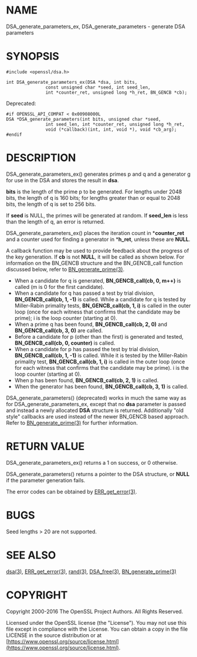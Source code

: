 # NAME

DSA\_generate\_parameters\_ex, DSA\_generate\_parameters - generate DSA parameters

# SYNOPSIS

    #include <openssl/dsa.h>

    int DSA_generate_parameters_ex(DSA *dsa, int bits,
                   const unsigned char *seed, int seed_len,
                   int *counter_ret, unsigned long *h_ret, BN_GENCB *cb);

Deprecated:

    #if OPENSSL_API_COMPAT < 0x00908000L
    DSA *DSA_generate_parameters(int bits, unsigned char *seed,
                   int seed_len, int *counter_ret, unsigned long *h_ret,
                   void (*callback)(int, int, void *), void *cb_arg);
    #endif

# DESCRIPTION

DSA\_generate\_parameters\_ex() generates primes p and q and a generator g
for use in the DSA and stores the result in **dsa**.

**bits** is the length of the prime p to be generated.
For lengths under 2048 bits, the length of q is 160 bits; for lengths
greater than or equal to 2048 bits, the length of q is set to 256 bits.

If **seed** is NULL, the primes will be generated at random.
If **seed\_len** is less than the length of q, an error is returned.

DSA\_generate\_parameters\_ex() places the iteration count in
\***counter\_ret** and a counter used for finding a generator in
\***h\_ret**, unless these are **NULL**.

A callback function may be used to provide feedback about the progress
of the key generation. If **cb** is not **NULL**, it will be
called as shown below. For information on the BN\_GENCB structure and the
BN\_GENCB\_call function discussed below, refer to
[BN\_generate\_prime(3)](http://man.he.net/man3/BN_generate_prime).

- When a candidate for q is generated, **BN\_GENCB\_call(cb, 0, m++)** is called
(m is 0 for the first candidate).
- When a candidate for q has passed a test by trial division,
**BN\_GENCB\_call(cb, 1, -1)** is called.
While a candidate for q is tested by Miller-Rabin primality tests,
**BN\_GENCB\_call(cb, 1, i)** is called in the outer loop
(once for each witness that confirms that the candidate may be prime);
i is the loop counter (starting at 0).
- When a prime q has been found, **BN\_GENCB\_call(cb, 2, 0)** and
**BN\_GENCB\_call(cb, 3, 0)** are called.
- Before a candidate for p (other than the first) is generated and tested,
**BN\_GENCB\_call(cb, 0, counter)** is called.
- When a candidate for p has passed the test by trial division,
**BN\_GENCB\_call(cb, 1, -1)** is called.
While it is tested by the Miller-Rabin primality test,
**BN\_GENCB\_call(cb, 1, i)** is called in the outer loop
(once for each witness that confirms that the candidate may be prime).
i is the loop counter (starting at 0).
- When p has been found, **BN\_GENCB\_call(cb, 2, 1)** is called.
- When the generator has been found, **BN\_GENCB\_call(cb, 3, 1)** is called.

DSA\_generate\_parameters() (deprecated) works in much the same way as for DSA\_generate\_parameters\_ex, except that no **dsa** parameter is passed and
instead a newly allocated **DSA** structure is returned. Additionally "old
style" callbacks are used instead of the newer BN\_GENCB based approach.
Refer to [BN\_generate\_prime(3)](http://man.he.net/man3/BN_generate_prime) for further information.

# RETURN VALUE

DSA\_generate\_parameters\_ex() returns a 1 on success, or 0 otherwise.

DSA\_generate\_parameters() returns a pointer to the DSA structure, or
**NULL** if the parameter generation fails.

The error codes can be obtained by [ERR\_get\_error(3)](http://man.he.net/man3/ERR_get_error).

# BUGS

Seed lengths > 20 are not supported.

# SEE ALSO

[dsa(3)](http://man.he.net/man3/dsa), [ERR\_get\_error(3)](http://man.he.net/man3/ERR_get_error), [rand(3)](http://man.he.net/man3/rand),
[DSA\_free(3)](http://man.he.net/man3/DSA_free), [BN\_generate\_prime(3)](http://man.he.net/man3/BN_generate_prime)

# COPYRIGHT

Copyright 2000-2016 The OpenSSL Project Authors. All Rights Reserved.

Licensed under the OpenSSL license (the "License").  You may not use
this file except in compliance with the License.  You can obtain a copy
in the file LICENSE in the source distribution or at
[https://www.openssl.org/source/license.html](https://www.openssl.org/source/license.html).
